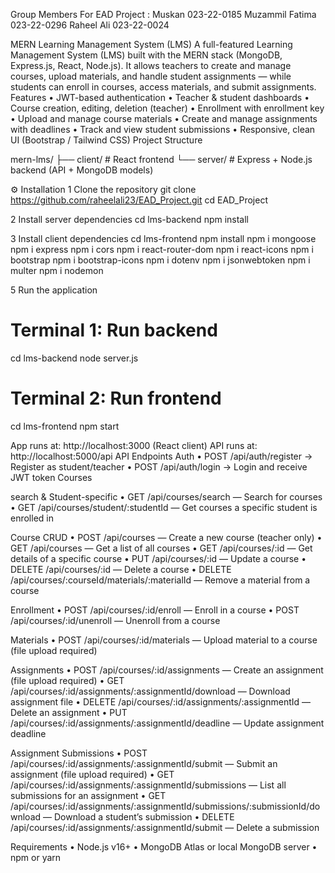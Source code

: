 Group Members For EAD Project :
Muskan   023-22-0185
Muzammil Fatima 023-22-0296
Raheel Ali      023-22-0024

MERN Learning Management System (LMS)
A full-featured Learning Management System (LMS) built with the MERN stack (MongoDB, Express.js, React, Node.js). It allows teachers to create and manage courses, upload materials, and handle student assignments — while students can enroll in courses, access materials, and submit assignments.
Features
•	JWT-based authentication
•	Teacher & student dashboards
•	Course creation, editing, deletion (teacher)
•	Enrollment with  enrollment key
•	Upload and manage course materials
•	Create and manage assignments with deadlines
•	Track and view student submissions
•	Responsive, clean UI (Bootstrap / Tailwind CSS)
Project Structure

mern-lms/
 ├── client/       # React frontend
 └── server/       # Express + Node.js backend (API + MongoDB models)

⚙ Installation
1 Clone the repository
git clone https://github.com/raheelali23/EAD_Project.git
cd EAD_Project

2 Install server dependencies
cd lms-backend
npm install

3 Install client dependencies
cd  lms-frontend
npm install
npm i mongoose
npm i express
npm i cors
npm i react-router-dom
npm i react-icons
npm i bootstrap
npm i bootstrap-icons
npm i dotenv
npm i jsonwebtoken
npm i multer
npm i nodemon


5 Run the application

# Terminal 1: Run backend
cd lms-backend
node server.js 

# Terminal 2: Run frontend
cd lms-frontend
npm start

App runs at: http://localhost:3000 (React client)
API runs at: http://localhost:5000/api
API Endpoints 
Auth
•	POST /api/auth/register → Register as student/teacher
•	POST /api/auth/login → Login and receive JWT token
Courses

search & Student-specific
•	GET /api/courses/search — Search for courses
•	GET /api/courses/student/:studentId — Get courses a specific student is enrolled in

Course CRUD
•	POST /api/courses — Create a new course (teacher only)
•	GET /api/courses — Get a list of all courses
•	GET /api/courses/:id — Get details of a specific course
•	PUT /api/courses/:id — Update a course
•	DELETE /api/courses/:id — Delete a course
•	DELETE /api/courses/:courseId/materials/:materialId — Remove a material from a course

Enrollment
•	POST /api/courses/:id/enroll — Enroll in a course
•	POST /api/courses/:id/unenroll — Unenroll from a course

Materials
•	POST /api/courses/:id/materials — Upload material to a course (file upload required)

Assignments
•	POST /api/courses/:id/assignments — Create an assignment (file upload required)
•	GET /api/courses/:id/assignments/:assignmentId/download — Download assignment file
•	DELETE /api/courses/:id/assignments/:assignmentId — Delete an assignment
•	PUT /api/courses/:id/assignments/:assignmentId/deadline — Update assignment deadline

Assignment Submissions
•	POST /api/courses/:id/assignments/:assignmentId/submit — Submit an assignment (file upload required)
•	GET /api/courses/:id/assignments/:assignmentId/submissions — List all submissions for an assignment
•	GET /api/courses/:id/assignments/:assignmentId/submissions/:submissionId/download — Download a student’s submission
•	DELETE /api/courses/:id/assignments/:assignmentId/submit — Delete a submission


Requirements
•	Node.js v16+
•	MongoDB Atlas or local MongoDB server
•	npm or yarn
